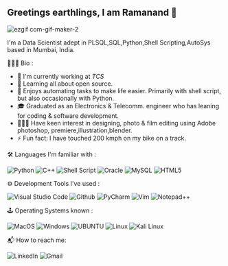 ## Greetings earthlings, I am Ramanand 👋

<!-- ![ezgif com-gif-maker](https://user-images.githubusercontent.com/68180773/201176336-91cf0c98-9e02-4dc7-ba7b-e29d48a296e3.gif) -->
![ezgif com-gif-maker-2](https://user-images.githubusercontent.com/68180773/201270178-7ced38e0-ee8a-480c-89b8-a3116f96b321.gif)


<!-- I'm a software engineer based in Mumbai,India. -->
<!-- Keep Profile Picture as bitmoji -->
<!-- Add a gif of querying your a 'Hi message' as "select Ramanand from humans/earthlings" -->

I'm a Data Scientist adept in PLSQL,SQL,Python,Shell Scripting,AutoSys based in Mumbai, India. 

👨🏻‍💻 Bio :

- 🏢 I'm currently working at _TCS_  
- 🌱 Learning all about open source.
- 👾 Enjoys automating tasks to make life easier. Primarily with shell script, but also occasionally with Python.
- 🎓 Graduated as an Electronics & Telecomm. engineer who has leaning for coding & software development.
- 🧑🏻‍🎨 Have keen interest in designing, photo & film editing using Adobe photoshop, premiere,illustration,blender.     
- ⚡️ Fun fact: I have touched 200 kmph on my bike on a track. 


🛠 Languages I'm familiar with : 

<!-- [![My Skills](https://skillicons.dev/icons?i=py,mysql,c,cpp,github)](https://skillicons.dev) -->


![Python](https://img.shields.io/badge/python-3670A0?style=for-the-badge&logo=python&logoColor=ffdd54)
![C++](https://img.shields.io/badge/c++-%2300599C.svg?style=for-the-badge&logo=c%2B%2B&logoColor=white)
![Shell Script](https://img.shields.io/badge/shell_script-%23121011.svg?style=for-the-badge&logo=gnu-bash&logoColor=white)
![Oracle](https://img.shields.io/badge/Oracle-F80000?style=for-the-badge&logo=oracle&logoColor=white)
![MySQL](https://img.shields.io/badge/mysql-%2300f.svg?style=for-the-badge&logo=mysql&logoColor=white)
![HTML5](https://img.shields.io/badge/HTML5-E34F26?style=for-the-badge&logo=html5&logoColor=white)

⚙️ Development Tools I've used : 

![Visual Studio Code](https://img.shields.io/badge/Visual_Studio-5C2D91?style=for-the-badge&logo=visual%20studio&logoColor=white)
![Github](https://img.shields.io/badge/GitHub-100000?style=for-the-badge&logo=github&logoColor=white)
![PyCharm](https://img.shields.io/badge/PyCharm-000000.svg?&style=for-the-badge&logo=PyCharm&logoColor=white)
![Vim](https://img.shields.io/badge/VIM-%2311AB00.svg?style=for-the-badge&logo=vim&logoColor=white)
![Notepad++](https://img.shields.io/badge/Notepad++-90E59A.svg?style=for-the-badge&logo=notepad%2b%2b&logoColor=black)



 🕹 Operating Systems known :
 
![MacOS](https://img.shields.io/badge/mac%20os-000000?style=for-the-badge&logo=apple&logoColor=white)
![Windows](https://img.shields.io/badge/Windows-0078D6?style=for-the-badge&logo=windows&logoColor=white)
![UBUNTU](https://img.shields.io/badge/Ubuntu-E95420?style=for-the-badge&logo=ubuntu&logoColor=white)
![Linux](https://img.shields.io/badge/Linux-FCC624?style=for-the-badge&logo=linux&logoColor=black)
![Kali Linux](https://img.shields.io/badge/Kali_Linux-557C94?style=for-the-badge&logo=kali-linux&logoColor=white)

📬 How to reach me:

![LinkedIn](https://img.shields.io/badge/linkedin-%230077B5.svg?style=for-the-badge&logo=linkedin&logoColor=white)
![Gmail](https://img.shields.io/badge/Gmail-D14836?style=for-the-badge&logo=gmail&logoColor=white)
<!--
**Ramanand23/Ramanand23** is a ✨ _special_ ✨ repository because its `README.md` (this file) appears on your GitHub profile.

Here are some ideas to get you started:

- 🔭 I’m currently working on ...
- 🌱 I’m currently learning ...
- 👯 I’m looking to collaborate on ...
- 🤔 I’m looking for help with ...
- 💬 Ask me about ...
- 📫 How to reach me: ...
- 😄 Pronouns: ...
- ⚡ Fun fact: ...
-->
